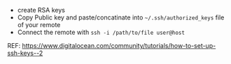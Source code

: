 - create RSA keys
- Copy Public key and paste/concatinate into `~/.ssh/authorized_keys` file of your remote
- Connect the remote with `ssh -i /path/to/file user@host`





REF: https://www.digitalocean.com/community/tutorials/how-to-set-up-ssh-keys--2

